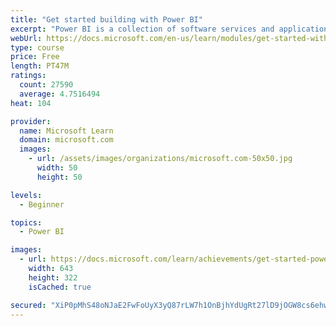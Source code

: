 ```yaml
---
title: "Get started building with Power BI"
excerpt: "Power BI is a collection of software services and applications that let you connect to all sorts of data sources and create compelling visuals and reports. You can benefit from receiving those reports, or you can share them with others inside or outside your organization. Learn the basics of Power BI, how its services and applications work together, and how they can be used to create or experience compelling visuals and analytics based on your data."
webUrl: https://docs.microsoft.com/en-us/learn/modules/get-started-with-power-bi/
type: course
price: Free
length: PT47M
ratings:
  count: 27590
  average: 4.7516494
heat: 104

provider:
  name: Microsoft Learn
  domain: microsoft.com
  images:
    - url: /assets/images/organizations/microsoft.com-50x50.jpg
      width: 50
      height: 50

levels:
  - Beginner

topics:
  - Power BI

images:
  - url: https://docs.microsoft.com/learn/achievements/get-started-power-bi-social.png
    width: 643
    height: 322
    isCached: true

secured: "XiP0pMhS48oNJaE2FwFoUyX3yQ87rLW7h1OnBjhYdUgRt27lD9jOGW8cs6ehw5EzYmFirQ9hDKSE1ewg3M3MXSDP4tmHoCAFkuWKbnuRMnLXCROuuyf3+1HBxxMPeVK3iG2JNVf924uWtK9hlot8m0kLPhxnDNBhZE6gC/e2NBdDNrmJLLcKgAa0PLidX13hWULiRvs8T+0ZiC013UTYxLX0+jv7OLZL/O2NhD7V42H6BdbtuBd/QDajrIM4tl+YbvhMGUT6gtHtK2fdTHW36OjC6Ei/PMi7LK3swbGdd6cezdcm6dDiV+uGHIvUwBS3Uv+ZM1P5jSTLtr8yBFWuZT11OkdjjjjOrm9tGYwfJwh7ipcAzIXJaBTPPsXUC/h1qiVRgzNJB5/O0ukkpGe8TxWAA6im0wdv/1QdNCQ60iKFe0IfOGZ55rqi1AG7TK6K;7rf11XH2YgBJdx1D8pX9Zg=="
---
```


